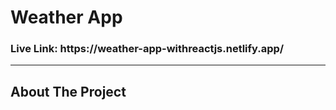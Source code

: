 <h1> Weather App </h1>

<h3>Live Link: https://weather-app-withreactjs.netlify.app/</h3>
<hr/>

<h2>About The Project</h2>

